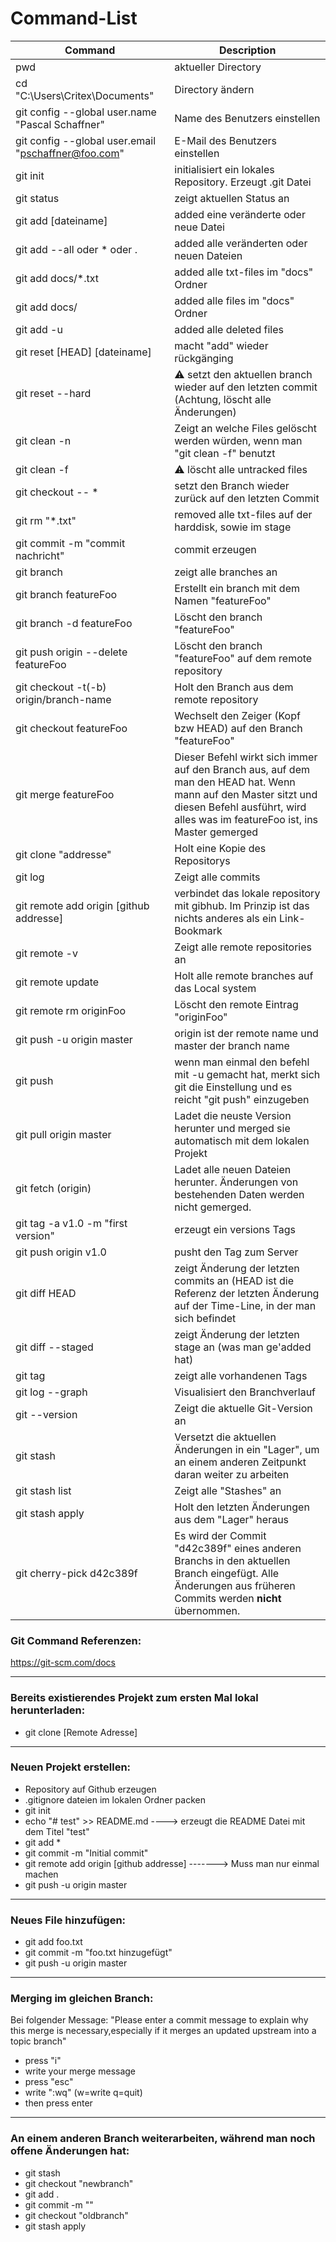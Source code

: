 # Command-List
|Command | Description|
|--------|------------|
|pwd					|aktueller Directory|
|cd "C:\Users\Critex\Documents\"	|Directory ändern|
|git config --global user.name "Pascal Schaffner"				|Name des Benutzers einstellen|
|git config --global user.email "pschaffner@foo.com"		|E-Mail des Benutzers einstellen|
|git init				|initialisiert ein lokales Repository. Erzeugt .git Datei|
|git status				|zeigt aktuellen Status an|
|git add [dateiname]			|added eine veränderte oder neue Datei|
|git add --all oder * oder .			|added alle veränderten oder neuen Dateien|
|git add docs/\*.txt			|added alle txt-files im "docs" Ordner|
|git add docs/						|added alle files im "docs" Ordner|
|git add -u			|added alle deleted files|
|git reset [HEAD] [dateiname]		|macht "add" wieder rückgänging|
|git reset --hard		|⚠️ setzt den aktuellen branch wieder auf den letzten commit (Achtung, löscht alle Änderungen)|
|git clean -n		|Zeigt an welche Files gelöscht werden würden, wenn man "git clean -f" benutzt|
|git clean -f		|⚠️ löscht alle untracked files|
|git checkout -- \*		|setzt den Branch wieder zurück auf den letzten Commit|
|git rm "\*.txt"		|removed alle txt-files auf der harddisk, sowie im stage|
|git commit -m "commit nachricht"	|commit erzeugen|
|git branch                             |zeigt alle branches an|
|git branch featureFoo                  |Erstellt ein branch mit dem Namen "featureFoo"|
|git branch -d featureFoo                  |Löscht den branch "featureFoo"|
|git push origin --delete featureFoo       |Löscht den branch "featureFoo" auf dem remote repository|
|git checkout -t(-b) origin/branch-name         |Holt den Branch aus dem remote repository|
|git checkout featureFoo                |Wechselt den Zeiger (Kopf bzw HEAD) auf den Branch "featureFoo"|
|git merge featureFoo                |Dieser Befehl wirkt sich immer auf den Branch aus, auf dem man den HEAD hat. Wenn mann auf den Master sitzt und diesen Befehl ausführt, wird alles was im featureFoo ist, ins Master gemerged|
|git clone "addresse"			|Holt eine Kopie des Repositorys|
|git log				|Zeigt alle commits|
|git remote add origin [github addresse]|verbindet das lokale repository mit gibhub. Im Prinzip ist das nichts anderes als ein Link-Bookmark|
|git remote -v  |Zeigt alle remote repositories an|
|git remote update  |Holt alle remote branches auf das Local system|
|git remote rm originFoo  |Löscht den remote Eintrag "originFoo"|
|git push -u origin master		|origin ist der remote name und master der branch name|
|git push		|wenn man einmal den befehl mit -u gemacht hat, merkt sich git die Einstellung und es reicht "git push" einzugeben|
|git pull origin master |Ladet die neuste Version herunter und merged sie automatisch mit dem lokalen Projekt|
|git fetch (origin) |Ladet alle neuen Dateien herunter. Änderungen von bestehenden Daten werden nicht gemerged.|
|git tag -a v1.0 -m "first version"	|erzeugt ein versions Tags|
|git push origin v1.0 |pusht den Tag zum Server|
|git diff HEAD |zeigt Änderung der letzten commits an (HEAD ist die Referenz der letzten Änderung auf der Time-Line, in der man sich befindet|
|git diff --staged |zeigt Änderung der letzten stage an (was man ge'added hat)|
|git tag				|zeigt alle vorhandenen Tags|
|git log --graph	|Visualisiert den Branchverlauf|
|git --version	|Zeigt die aktuelle Git-Version an|
|git stash	|Versetzt die aktuellen Änderungen in ein "Lager", um an einem anderen Zeitpunkt daran weiter zu arbeiten|
|git stash list	|Zeigt alle "Stashes" an|
|git stash apply	|Holt den letzten Änderungen aus dem "Lager" heraus|
|git cherry-pick d42c389f	|Es wird der Commit "d42c389f" eines anderen Branchs in den aktuellen Branch eingefügt. Alle Änderungen aus früheren Commits werden **nicht** übernommen.|

### Git Command Referenzen:
https://git-scm.com/docs

***
### Bereits existierendes Projekt zum ersten Mal lokal herunterladen:
* git clone [Remote Adresse]

***
### Neuen Projekt erstellen:

* Repository auf Github erzeugen
* .gitignore dateien im lokalen Ordner packen
* git init
* echo "# test" >> README.md			----> erzeugt die README Datei mit dem Titel "test"
* git add *
* git commit -m "Initial commit"
* git remote add origin [github addresse]		-------> Muss man nur einmal machen
* git push -u origin master

***
### Neues File hinzufügen:
* git add foo.txt
* git commit -m "foo.txt hinzugefügt"
* git push -u origin master

***
### Merging im gleichen Branch:
Bei folgender Message: "Please enter a commit message to explain why this merge is necessary,especially if it merges an updated upstream into a topic branch"
* press "i"
* write your merge message
* press "esc"
* write ":wq" (w=write q=quit)
* then press enter

***
### An einem anderen Branch weiterarbeiten, während man noch offene Änderungen hat:
* git stash
* git checkout "newbranch"
* git add .
* git commit -m ""
* git checkout "oldbranch"
* git stash apply

